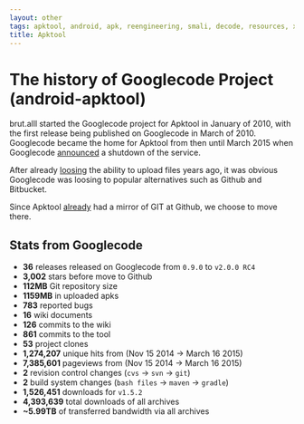 ```yaml
---
layout: other
tags: apktool, android, apk, reengineering, smali, decode, resources, xml, resources.arsc, AndroidManifest, classes.dex
title: Apktool
---
```


# The history of Googlecode Project (android-apktool)

brut.alll started the Googlecode project for Apktool in January of 2010, with the first release being published on Googlecode
in March of 2010. Googlecode became the home for Apktool from then until March 2015 when Googlecode [announced](http://google-opensource.blogspot.com/2015/03/farewell-to-google-code.html)
a shutdown of the service.  

After already [loosing](http://google-opensource.blogspot.com/2013/05/a-change-to-google-code-download-service.html) the ability to upload files years ago,
it was obvious Googlecode was loosing to popular alternatives such as Github and Bitbucket.  

Since Apktool [already](https://github.com/iBotPeaches/Apktool) had a mirror of GIT at Github, we choose to move there.

## Stats from Googlecode
 * **36** releases released on Googlecode from `0.9.0` to `v2.0.0 RC4`
 * **3,002** stars before move to Github
 * **112MB** Git repository size
 * **1159MB** in uploaded apks
 * **783** reported bugs
 * **16** wiki documents
 * **126** commits to the wiki
 * **861** commits to the tool
 * **53** project clones
 * **1,274,207** unique hits from (Nov 15 2014 -> March 16 2015)
 * **7,385,601** pageviews from (Nov 15 2014 -> March 16 2015)
 * **2** revision control changes (`cvs` -> `svn` -> `git`)
 * **2** build system changes (`bash files` -> `maven` -> `gradle`)
 * **1,526,451** downloads for `v1.5.2`
 * **4,393,639** total downloads of all archives
 * **~5.99TB** of transferred bandwidth via all archives